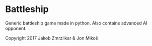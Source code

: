 # Battleship
Generic battleship game made in python. Also contains advanced AI opponent.

Copyright 2017 Jakob Zmrzlikar & Jon Mikoš

